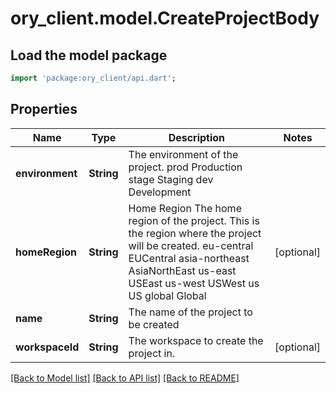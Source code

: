 # ory_client.model.CreateProjectBody

## Load the model package
```dart
import 'package:ory_client/api.dart';
```

## Properties
Name | Type | Description | Notes
------------ | ------------- | ------------- | -------------
**environment** | **String** | The environment of the project. prod Production stage Staging dev Development | 
**homeRegion** | **String** | Home Region  The home region of the project. This is the region where the project will be created. eu-central EUCentral asia-northeast AsiaNorthEast us-east USEast us-west USWest us US global Global | [optional] 
**name** | **String** | The name of the project to be created | 
**workspaceId** | **String** | The workspace to create the project in. | [optional] 

[[Back to Model list]](../README.md#documentation-for-models) [[Back to API list]](../README.md#documentation-for-api-endpoints) [[Back to README]](../README.md)


